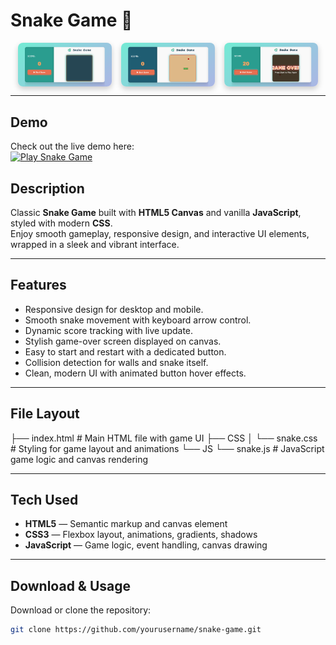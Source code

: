 # Snake Game 🐍

<div style="display: flex; gap: 15px; justify-content: center; flex-wrap: wrap;"> 
    <img src="Assets/OpeningScreen.png" alt="Game Start Screen" width="150" style="border-radius: 8px; box-shadow: 0 4px 10px rgba(0,0,0,0.2); animation: fadeIn 1s ease forwards;"/> 
    <img src="Assets/PlayingGme.png" alt="Gameplay Screenshot" width="150" style="border-radius: 8px; box-shadow: 0 4px 10px rgba(0,0,0,0.2); animation: fadeIn 1.3s ease forwards;"/> 
    <img src="Assets/GameOver.png" alt="Game Over Screen" width="150" style="border-radius: 8px; box-shadow: 0 4px 10px rgba(0,0,0,0.2); animation: fadeIn 1.6s ease forwards;"/> 
    </div> 

---

## Demo

Check out the live demo here:  
[![Play Snake Game](https://img.shields.io/badge/Play-Demo-brightgreen?style=for-the-badge&logo=appveyor)](https://your-demo-link.com)

## Description

Classic **Snake Game** built with **HTML5 Canvas** and vanilla **JavaScript**, styled with modern **CSS**.  
Enjoy smooth gameplay, responsive design, and interactive UI elements, wrapped in a sleek and vibrant interface.

---

## Features

- Responsive design for desktop and mobile.
- Smooth snake movement with keyboard arrow control.
- Dynamic score tracking with live update.
- Stylish game-over screen displayed on canvas.
- Easy to start and restart with a dedicated button.
- Collision detection for walls and snake itself.
- Clean, modern UI with animated button hover effects.

---

## File Layout

├── index.html # Main HTML file with game UI
├── CSS
│ └── snake.css # Styling for game layout and animations
└── JS
└── snake.js # JavaScript game logic and canvas rendering


---

## Tech Used

- **HTML5** — Semantic markup and canvas element
- **CSS3** — Flexbox layout, animations, gradients, shadows
- **JavaScript** — Game logic, event handling, canvas drawing

---

## Download & Usage

Download or clone the repository:

```bash
git clone https://github.com/yourusername/snake-game.git


